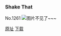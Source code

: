 ### Shake That
No.1261
![图片不见了~~~](https://imgs.xkcd.com/comics/shake_that.png)

[原址](https://xkcd.com//1261) [下载](https://imgs.xkcd.com/comics/shake_that.png)

